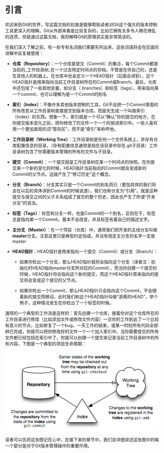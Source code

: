# 引言

欢迎来到Git的世界，写这篇文档的初衷是能够帮助读者对Git这个强大的版本控制工具更深入的理解。Git从外部来看是比较复杂的，比如它拥有太多令人眼花缭乱的选项，但是通过这篇文档，我将解释Git的原理其实是非常简洁的。

在我们深入了解之前，有一些专有名词我们需要先列出来，这些词语将会在后面的讲解中反复被使用：

* **仓库（Repository）**：一个仓库是提交（Commit）的集合，每个Commit都是当前的_工作目录树_在一个过去特定时间点的存档，不管是在你自己的，还是在其他人的机器上。在仓库中也会定义一个HEAD指针（后面会讲到），这个HEAD指针是用来指向当前工作目录树所在的Commit或Branch。最后，仓库中还包括了一些其他变量，如分支（ branches）和标签（tags），用来指向某一个commit，也可以理解为是一个Commit的别名
* **索引（Index）**：不像许多其他版本控制的工具，Git不会把一个Commit里面的所有改变从工作目录树直接提交到版本仓库。而是先生成一个叫做索引（Index）的东西。想象一下，索引就是一个可以“确认”你的提交的地方，在你提交版本变化之前，把你修改了的文件一个一个的放进索引中。一些人喜欢用一个更加直观的词“暂存区”，而不是“索引”来称呼他。
* **工作目录树（Working Tree）**：工作目录树是任何一个文件系统上，并存有仓库配置信息的目录。（存有配置信息通常是指在该目录中存在.git子目录）工作目录树包含了你需要版本管理的所有的文件与子目录。
* **提交（Commit）**：一个提交就是工作目录树在某一个时间点的快照。在你提交某一个新的变化的时候，HEAD指针当前指向的Commit就会变成新的Commit的父节点。这就产生了“修订历史”这个概念。
* **分支（Branch）**：分支其实只是一个Commit的别名而已（更加具体的我们将会在以后的具体讲到Commit的时候说道），我们也称分支为“引用”。就是这种提交与提交之间的父子关系组成了提交的整个历史，因此也产生了所谓“开发分支”的说法。
* **标签（Tags）**：标签和分支一样，也是Commit的一个别名，区别在于，标签总是指向某一个Commit，基本不会改变，并且标签有着自己的描述文字。

* **主分支（Master）**：在一个项目（仓库）中，通常我们把开发的主线分支叫做**master**分支。注意这里只是典型约定俗成，并没有规定主分支的名字一定是master

* **HEAD指针**：HEAD指针是用来指向一个提交（Commit）或分支（Branch）：

  * 如果你检出一个分支，那么HEAD指针就将会指向这个分支（译者注：初始化时HEAD指向master分支所对应的Commit），而当你创建一个提交的时候，HEAD指针将会指向这个新的提交，而这个HEAD指针原来指向的提交将会变成这个提交的父节点。

  * 如果你检出一个Commit，那么HEAD指针只会指向这个Commit，不会随着新的提交而移动，此时我们称这个HEAD指针叫做“游离的HEAD”，举个例子，这种情况发生在你检出了一个标签的时候。

通常的一个典型的工作流是这样的：首先创建一个仓库，接着你对这个仓库所在的工作目录进行修改（比如添加文件或修改文件内容）一旦你的工作到达了一个比较有意义的节点，比如修复了一个bug，一天工作的结束，或某一时刻所有代码全部辨已完成，你就可以把你修改好的文件一个一个加入索引中。当你需要提交的所有文件都已经包括在索引中了，你就可以创建一个提交来记录当前工作目录树中的所有内容。下图是一个典型的项目生命周期：

![](/assets/overview.png)

读者可以先将这张图记在心中，在接下来的章节中，我们会详细讲述这张图中的每一个部分是对于Git版本管理操作的重要作用。

